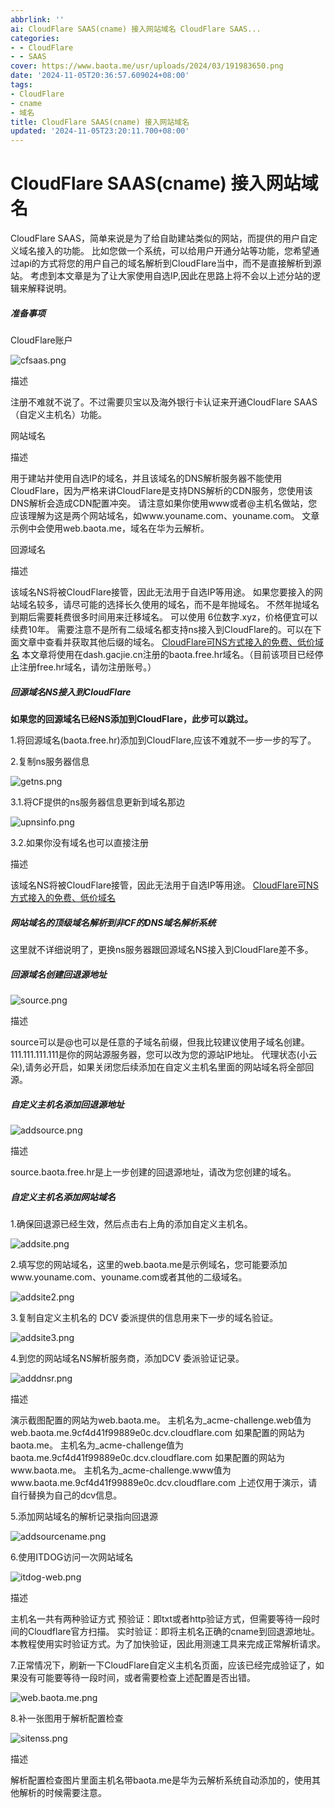 ```yaml
---
abbrlink: ''
ai: CloudFlare SAAS(cname) 接入网站域名 CloudFlare SAAS...
categories:
- - CloudFlare
- - SAAS
cover: https://www.baota.me/usr/uploads/2024/03/191983650.png
date: '2024-11-05T20:36:57.609024+08:00'
tags:
- CloudFlare
- cname
- 域名
title: CloudFlare SAAS(cname) 接入网站域名
updated: '2024-11-05T23:20:11.700+08:00'
---
```

# CloudFlare SAAS(cname) 接入网站域名

CloudFlare SAAS，简单来说是为了给自助建站类似的网站，而提供的用户自定义域名接入的功能。
比如您做一个系统，可以给用户开通分站等功能，您希望通过api的方式将您的用户自己的域名解析到CloudFlare当中，而不是直接解析到源站。
考虑到本文章是为了让大家使用自选IP,因此在思路上将不会以上述分站的逻辑来解释说明。

##### 准备事项

CloudFlare账户

![cfsaas.png](https://www.baota.me/usr/uploads/2024/03/1702653114.png "cfsaas.png")

描述

注册不难就不说了。不过需要贝宝以及海外银行卡认证来开通CloudFlare SAAS（自定义主机名）功能。

网站域名

描述

用于建站并使用自选IP的域名，并且该域名的DNS解析服务器不能使用CloudFlare，因为严格来讲CloudFlare是支持DNS解析的CDN服务，您使用该DNS解析会造成CDN配置冲突。
请注意如果你使用www或者@主机名做站，您应该理解为这是两个网站域名，如www.youname.com、youname.com。
文章示例中会使用web.baota.me，域名在华为云解析。

回源域名

描述

该域名NS将被CloudFlare接管，因此无法用于自选IP等用途。
如果您要接入的网站域名较多，请尽可能的选择长久使用的域名，而不是年抛域名。
不然年抛域名到期后需要耗费很多时间用来迁移域名。
可以使用 6位数字.xyz，价格便宜可以续费10年。
需要注意不是所有二级域名都支持ns接入到CloudFlare的。可以在下面文章中查看并获取其他后缀的域名。
[CloudFlare可NS方式接入的免费、低价域名](https://www.baota.me/post-410.html)
本文章将使用在dash.gacjie.cn注册的baota.free.hr域名。（目前该项目已经停止注册free.hr域名，请勿注册账号。）

##### 回源域名NS接入到CloudFlare

**如果您的回源域名已经NS添加到CloudFlare，此步可以跳过。**

1.将回源域名(baota.free.hr)添加到CloudFlare,应该不难就不一步一步的写了。

2.复制ns服务器信息

![getns.png](https://www.baota.me/usr/uploads/2024/03/1102210375.png "getns.png")

3.1.将CF提供的ns服务器信息更新到域名那边

![upnsinfo.png](https://www.baota.me/usr/uploads/2024/03/191983650.png "upnsinfo.png")

3.2.如果你没有域名也可以直接注册

描述

该域名NS将被CloudFlare接管，因此无法用于自选IP等用途。
[CloudFlare可NS方式接入的免费、低价域名](https://www.baota.me/post-410.html)

##### 网站域名的顶级域名解析到非CF的DNS域名解析系统

这里就不详细说明了，更换ns服务器跟回源域名NS接入到CloudFlare差不多。

##### 回源域名创建回退源地址

![source.png](https://www.baota.me/usr/uploads/2024/03/2844064453.png "source.png")

描述

source可以是@也可以是任意的子域名前缀，但我比较建议使用子域名创建。
111.111.111.111是你的网站源服务器，您可以改为您的源站IP地址。
代理状态(小云朵),请务必开启，如果关闭您后续添加在自定义主机名里面的网站域名将全部回源。

##### 自定义主机名添加回退源地址

![addsource.png](https://www.baota.me/usr/uploads/2024/03/1521704290.png "addsource.png")

描述

source.baota.free.hr是上一步创建的回退源地址，请改为您创建的域名。

##### 自定义主机名添加网站域名

1.确保回退源已经生效，然后点击右上角的添加自定义主机名。

![addsite.png](https://www.baota.me/usr/uploads/2024/03/1120721735.png "addsite.png")

2.填写您的网站域名，这里的web.baota.me是示例域名，您可能要添加www.youname.com、youname.com或者其他的二级域名。

![addsite2.png](https://www.baota.me/usr/uploads/2024/03/3025004807.png "addsite2.png")

3.复制自定义主机名的 DCV 委派提供的信息用来下一步的域名验证。

![addsite3.png](https://www.baota.me/usr/uploads/2024/03/2037506274.png "addsite3.png")

4.到您的网站域名NS解析服务商，添加DCV 委派验证记录。

![adddnsr.png](https://www.baota.me/usr/uploads/2024/03/2909431396.png "adddnsr.png")

描述

演示截图配置的网站为web.baota.me。
主机名为\_acme-challenge.web值为web.baota.me.9cf4d41f99889e0c.dcv.cloudflare.com
如果配置的网站为baota.me。
主机名为\_acme-challenge值为baota.me.9cf4d41f99889e0c.dcv.cloudflare.com
如果配置的网站为www.baota.me。
主机名为\_acme-challenge.www值为www.baota.me.9cf4d41f99889e0c.dcv.cloudflare.com
上述仅用于演示，请自行替换为自己的dcv信息。

5.添加网站域名的解析记录指向回退源

![addsourcename.png](https://www.baota.me/usr/uploads/2024/03/3767576559.png "addsourcename.png")

6.使用ITDOG访问一次网站域名

![itdog-web.png](https://www.baota.me/usr/uploads/2024/03/2249217061.png "itdog-web.png")

描述

主机名一共有两种验证方式
预验证：即txt或者http验证方式，但需要等待一段时间的Cloudflare官方扫描。
实时验证：即将主机名正确的cname到回退源地址。
本教程使用实时验证方式。为了加快验证，因此用测速工具来完成正常解析请求。

7.正常情况下，刷新一下CloudFlare自定义主机名页面，应该已经完成验证了，如果没有可能要等待一段时间，或者需要检查上述配置是否出错。

![web.baota.me.png](https://www.baota.me/usr/uploads/2024/03/2241544505.png "web.baota.me.png")

8.补一张图用于解析配置检查

![sitenss.png](https://www.baota.me/usr/uploads/2024/03/3414879881.png "sitenss.png")

描述

解析配置检查图片里面主机名带baota.me是华为云解析系统自动添加的，使用其他解析的时候需要注意。
